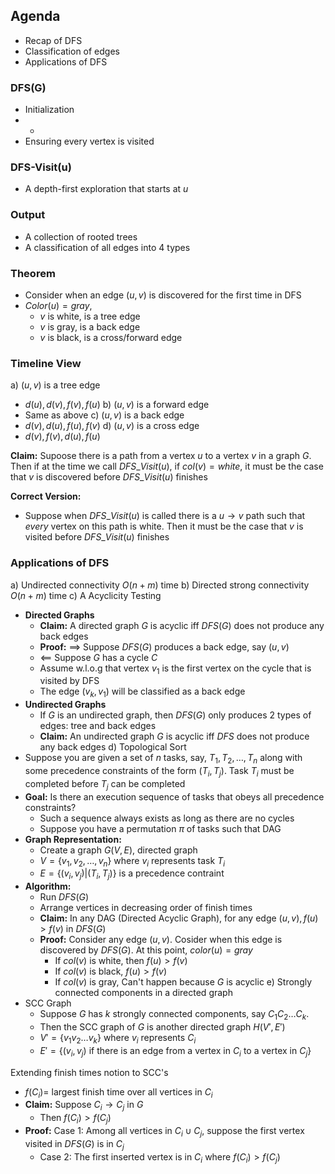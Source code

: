## Agenda
- Recap of DFS
- Classification of edges
- Applications of DFS

### DFS(G)
- Initialization
- +
- Ensuring every vertex is visited

### DFS-Visit(u)
- A depth-first exploration that starts at $u$

### Output
- A collection of rooted trees
- A classification of all edges into 4 types

### Theorem
- Consider when an edge $(u,v)$ is discovered for the first time in DFS
- $Color(u)=gray$,
	- $v$ is white, is a tree edge
	- $v$ is gray, is a back edge
	- $v$ is black, is a cross/forward edge

### Timeline View
a) $(u,v)$ is a tree edge
- $d(u), d(v), f(v), f(u)$
b) $(u, v)$ is a forward edge
- Same as above
c) $(u,v)$ is a back edge
- $d(v), d(u), f(u), f(v)$
d) $(u,v)$ is a cross edge
- $d(v),f(v),d(u),f(u)$

**Claim:** Supoose there is a path from a vertex $u$ to a vertex $v$ in a graph $G$. Then if at the time we call $DFS\_Visit(u)$, if $col(v)=white$, it must be the case that $v$ is discovered before $DFS\_Visit(u)$ finishes

**Correct Version:**
- Suppose when $DFS\_Visit(u)$ is called there is a $u \to v$ path such that *every* vertex on this path is white. Then it must be the case that $v$ is visited before $DFS\_Visit(u)$ finishes

### Applications of DFS
a) Undirected connectivity $O(n + m)$ time
b) Directed strong connectivity $O(n+m)$ time
c) A Acyclicity Testing
- **Directed Graphs**
	- **Claim:** A directed graph $G$ is acyclic iff $DFS(G)$ does not produce any back edges
	- **Proof:** $\implies$ Suppose $DFS(G)$ produces a back edge, say $(u,v)$
	- $\impliedby$ Suppose $G$ has a cycle $C$
	- Assume w.l.o.g that vertex $v_{1}$ is the first vertex on the cycle that is visited by DFS
	- The edge $(v_{k},v_{1})$ will be classified as a back edge
- **Undirected Graphs**
	- If $G$ is an undirected graph, then $DFS(G)$ only produces $2$ types of edges: tree and back edges
	- **Claim:** An undirected graph $G$ is acyclic iff $DFS$ does not produce any back edges
d) Topological Sort
- Suppose you are given a set of $n$ tasks, say, $T_{1},T_{2}, \dots, T_{n}$ along with some precedence constraints of the form $(T_{i}, T_{j})$. Task $T_{i}$ must be completed before $T_{j}$ can be completed
- **Goal:** Is there an execution sequence of tasks that obeys all precedence constraints?
	- Such a sequence always exists as long as there are no cycles
	- Suppose you have a permutation $\pi$ of tasks such that DAG
- **Graph Representation:**
	- Create a graph $G(V,E)$, directed graph
	- $V=\{v_{1},v_{2},\dots,v_{n}\}$ where $v_{i}$ represents task $T_{i}$
	- $E = \{(v_{i},v_{j}) | (T_{i}, T_{j})\}$ is a precedence contraint
- **Algorithm:**
	- Run $DFS(G)$
	- Arrange vertices in decreasing order of finish times
	- **Claim:** In any DAG (Directed Acyclic Graph), for any edge $(u,v), f(u) > f(v)$ in $DFS(G)$
	- **Proof:** Consider any edge $(u,v)$. Cosider when this edge is discovered by $DFS(G)$. At this point, $color(u)=gray$
		- If $col(v)$ is white, then $f(u) > f(v)$
		- If $col(v)$ is black, $f(u)>f(v)$
		- If $col(v)$ is gray, Can't happen because $G$ is acyclic
e) Strongly connected components in a directed graph
- SCC Graph
	- Suppose $G$ has $k$ strongly connected components, say $C_{1}C_{2}\dots C_{k}$.
	- Then the SCC graph of $G$ is another directed graph $H(V',E')$
	- $V'=\{v_{1}v_{2}\dots v_{k}\}$ where $v_{i}$ represents $C_{i}$
	- $E'=\{(v_{i},v_{j})\text{ if there is an edge from a vertex in } C_{i} \text{ to a vertex in } C_{j}\}$

Extending finish times notion to SCC's
- $f(C_{i})=$ largest finish time over all vertices in $C_{i}$
- **Claim:** Suppose $C_{i} \to C_{j}$ in $G$
	- Then $f(C_{i})>f(C_{j})$
- **Proof:** Case 1: Among all vertices in $C_{i} \cup C_{j}$, suppose the first vertex visited in $DFS(G)$ is in $C_{j}$
	- Case 2: The first inserted vertex is in $C_{i}$ where $f(C_{i}) > f(C_{j})$


